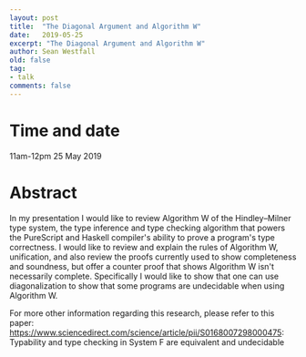 ```yaml
---
layout: post
title:  "The Diagonal Argument and Algorithm W"
date:   2019-05-25
excerpt: "The Diagonal Argument and Algorithm W"
author: Sean Westfall
old: false
tag:
- talk
comments: false
---
```


# Time and date
11am-12pm 25 May 2019

# Abstract

In my presentation I would like to review Algorithm W of the Hindley–Milner type system, the type inference and type checking algorithm that powers the PureScript and Haskell compiler's ability to prove a program's type correctness. I would like to review and explain the rules of Algorithm W, unification, and also review the proofs currently used to show completeness and soundness, but offer a counter proof that shows Algorithm W isn't necessarily complete. Specifically I would like to show that one can use diagonalization to show that some programs are undecidable when using Algorithm W.

For more other information regarding this research, please refer to this paper:
https://www.sciencedirect.com/science/article/pii/S0168007298000475: Typability and type checking in System F are equivalent and undecidable